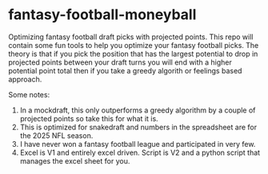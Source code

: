 # fantasy-football-moneyball
Optimizing fantasy football draft picks with projected points. This repo will contain some fun tools to help you optimize your fantasy football picks. The theory is that if you pick the position that has the largest potential to drop in projected points between your draft turns you will end with a higher potential point total then if you take a greedy algorith or feelings based approach. 

Some notes:
1. In a mockdraft, this only outperforms a greedy algorithm by a couple of projected points so take this for what it is.
2. This is optimized for snakedraft and numbers in the spreadsheet are for the 2025 NFL season.
3. I have never won a fantasy football league and participated in very few.
4. Excel is V1 and entirely excel driven. Script is V2 and a python script that manages the excel sheet for you.
